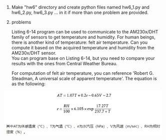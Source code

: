 1. Make "hw6" directory and create python files named hw6_1.py and hw6_2.py, hw6_3.py ... in it if more than one problem are provided.
2. problems

    Listing 6-14 program can be used to communicate to the AM230x/DHT family of sensors to get temperature and humidity. For human beings, there is another kind of temperature: felt air temperature. Can you compute it based on the acquired temperature and humidity from the  AM230x/DHT sensor.     
You can program base on Listing 6-14, but you need to compare your results with the ones from Central Weather Bureau.

    For computation of felt air temperature, you can reference 'Robert G. Steadman, A universal scale of apparent temperature'. The equation is as the following:

<img src="imgs/air_temperature.jpg" alt="felt air temperature">